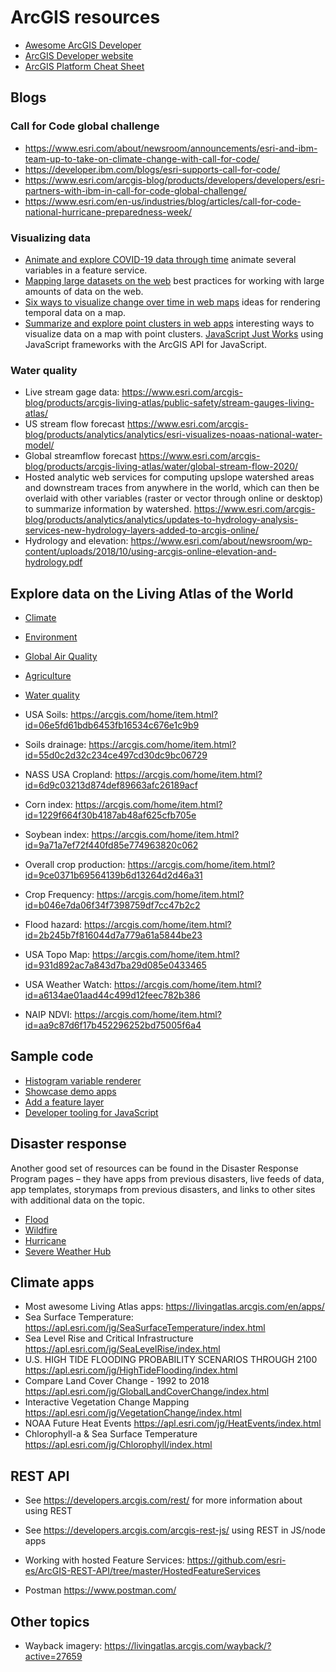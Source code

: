 # ArcGIS resources

* [Awesome ArcGIS Developer](https://github.com/Esri/awesome-arcgis-developer)
* [ArcGIS Developer website](https://developers.arcgis.com)
* [ArcGIS Platform Cheat Sheet](arcgis-cheat-sheet.md)

## Blogs

### Call for Code global challenge

* https://www.esri.com/about/newsroom/announcements/esri-and-ibm-team-up-to-take-on-climate-change-with-call-for-code/
* https://developer.ibm.com/blogs/esri-supports-call-for-code/
* https://www.esri.com/arcgis-blog/products/developers/developers/esri-partners-with-ibm-in-call-for-code-global-challenge/
* https://www.esri.com/en-us/industries/blog/articles/call-for-code-national-hurricane-preparedness-week/

### Visualizing data

* [Animate and explore COVID-19 data through time](https://www.esri.com/arcgis-blog/products/js-api-arcgis/mapping/animate-and-explore-covid-19-data-through-time/) animate several variables in a feature service.
* [Mapping large datasets on the web](https://www.esri.com/arcgis-blog/products/js-api-arcgis/mapping/mapping-large-datasets-on-the-web/) best practices for working with large amounts of data on the web.
* [Six ways to visualize change over time in web maps](https://www.esri.com/arcgis-blog/products/js-api-arcgis/mapping/six-ways-to-visualize-change-over-time-in-web-maps/) ideas for rendering temporal data on a map.
* [Summarize and explore point clusters in web apps](https://www.esri.com/arcgis-blog/products/js-api-arcgis/mapping/summarize-and-explore-point-clusters-in-web-apps/) interesting ways to visualize data on a map with point clusters.
[JavaScript Just Works](https://www.esri.com/arcgis-blog/products/js-api-arcgis/mapping/javascript-just-works/) using JavaScript frameworks with the ArcGIS API for JavaScript.

### Water quality

* Live stream gage data: https://www.esri.com/arcgis-blog/products/arcgis-living-atlas/public-safety/stream-gauges-living-atlas/
* US stream flow forecast https://www.esri.com/arcgis-blog/products/analytics/analytics/esri-visualizes-noaas-national-water-model/
* Global streamflow forecast https://www.esri.com/arcgis-blog/products/arcgis-living-atlas/water/global-stream-flow-2020/
* Hosted analytic web services for computing upslope watershed areas and downstream traces from anywhere in the world, which can then be overlaid with other variables (raster or vector through online or desktop) to summarize information by watershed.
https://www.esri.com/arcgis-blog/products/analytics/analytics/updates-to-hydrology-analysis-services-new-hydrology-layers-added-to-arcgis-online/
* Hydrology and elevation: https://www.esri.com/about/newsroom/wp-content/uploads/2018/10/using-arcgis-online-elevation-and-hydrology.pdf

## Explore data on the Living Atlas of the World
 
* [Climate](https://livingatlas.arcgis.com/en/browse/#d=2&q=climate)
* [Environment](https://livingatlas.arcgis.com/en/browse/#d=2&categories=Environment%3A1111111111)
* [Global Air Quality](https://livingatlas.arcgis.com/en/browse/#d=2&q=%22Global%20Particulate%20Matter%20(PM)%202.5%20between%201998-2016%22&categories=Environment%3A1111111111)
* [Agriculture](https://livingatlas.arcgis.com/en/browse/#d=2&q=agriculture&categories=Environment%3A1111111111)
* [Water quality](https://livingatlas.arcgis.com/en/browse/#d=2&q=water%20quality&categories=Environment%3A1111111111)

* USA Soils: https://arcgis.com/home/item.html?id=06e5fd61bdb6453fb16534c676e1c9b9
* Soils drainage: https://arcgis.com/home/item.html?id=55d0c2d32c234ce497cd30dc9bc06729
* NASS USA Cropland: https://arcgis.com/home/item.html?id=6d9c03213d874def89663afc26189acf
* Corn index: https://arcgis.com/home/item.html?id=1229f664f30b4187ab48af625cfb705e
* Soybean index: https://arcgis.com/home/item.html?id=9a71a7ef72f440fd85e774963820c062
* Overall crop production: https://arcgis.com/home/item.html?id=9ce0371b69564139b6d13264d2d46a31
* Crop Frequency: https://arcgis.com/home/item.html?id=b046e7da06f34f7398759df7cc47b2c2
* Flood hazard: https://arcgis.com/home/item.html?id=2b245b7f816044d7a779a61a5844be23
* USA Topo Map: https://arcgis.com/home/item.html?id=931d892ac7a843d7ba29d085e0433465
* USA Weather Watch: https://arcgis.com/home/item.html?id=a6134ae01aad44c499d12feec782b386
* NAIP NDVI: https://arcgis.com/home/item.html?id=aa9c87d6f17b452296252bd75005f6a4

## Sample code

* [Histogram variable renderer](https://developers.arcgis.com/javascript/latest/sample-code/visualization-update-data/)
* [Showcase demo apps](https://developers.arcgis.com/javascript/latest/showcase/)
* [Add a feature layer](https://developers.arcgis.com/javascript/latest/add-a-feature-layer/)
* [Developer tooling for JavaScript](https://developers.arcgis.com/javascript/latest/tooling-intro/)

## Disaster response

Another good set of resources can be found in the Disaster Response Program pages – they have apps from previous disasters, live feeds of data, app templates, storymaps from previous disasters, and links to other sites with additional data on the topic.

* [Flood](https://www.esri.com/en-us/disaster-response/disasters/flooding)
* [Wildfire](https://www.esri.com/en-us/disaster-response/disasters/wildfires)
* [Hurricane](https://www.esri.com/en-us/disaster-response/disasters/hurricanes)
* [Severe Weather Hub](https://esri-disasterresponse.hub.arcgis.com/pages/severeweather)

## Climate apps

* Most awesome Living Atlas apps: https://livingatlas.arcgis.com/en/apps/
* Sea Surface Temperature: https://apl.esri.com/jg/SeaSurfaceTemperature/index.html
* Sea Level Rise and Critical Infrastructure https://apl.esri.com/jg/SeaLevelRise/index.html
* U.S. HIGH TIDE FLOODING PROBABILITY SCENARIOS THROUGH 2100 https://apl.esri.com/jg/HighTideFlooding/index.html
* Compare Land Cover Change - 1992 to 2018 https://apl.esri.com/jg/GlobalLandCoverChange/index.html
* Interactive Vegetation Change Mapping https://apl.esri.com/jg/VegetationChange/index.html
* NOAA Future Heat Events https://apl.esri.com/jg/HeatEvents/index.html
* Chlorophyll-a & Sea Surface Temperature https://apl.esri.com/jg/Chlorophyll/index.html

## REST API

* See https://developers.arcgis.com/rest/ for more information about using REST

* See https://developers.arcgis.com/arcgis-rest-js/ using REST in JS/node apps

* Working with hosted Feature Services: https://github.com/esri-es/ArcGIS-REST-API/tree/master/HostedFeatureServices

* Postman https://www.postman.com/

## Other topics

* Wayback imagery: https://livingatlas.arcgis.com/wayback/?active=27659
